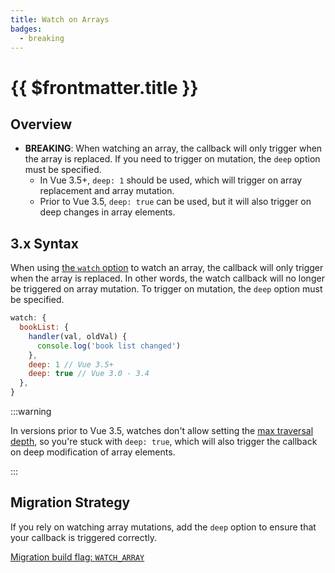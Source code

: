 ```yaml
---
title: Watch on Arrays
badges:
  - breaking
---
```


# {{ $frontmatter.title }} <MigrationBadges :badges="$frontmatter.badges" />

## Overview

- **BREAKING**: When watching an array, the callback will only trigger when the array is replaced. If you need to trigger on mutation, the `deep` option must be specified.
  - In Vue 3.5+, `deep: 1` should be used, which will trigger on array replacement and array mutation.
  - Prior to Vue 3.5, `deep: true` can be used, but it will also trigger on deep changes in array elements.

## 3.x Syntax

When using [the `watch` option](https://vuejs.org/api/options-state.html#watch) to watch an array, the callback will only trigger when the array is replaced. In other words, the watch callback will no longer be triggered on array mutation. To trigger on mutation, the `deep` option must be specified.

```js
watch: {
  bookList: {
    handler(val, oldVal) {
      console.log('book list changed')
    },
    deep: 1 // Vue 3.5+
    deep: true // Vue 3.0 - 3.4
  },
}
```

:::warning 

In versions prior to Vue 3.5, watches don't allow setting the [max traversal depth](https://vuejs.org/guide/essentials/watchers.html#deep-watchers), so you're stuck with `deep: true`, which will also trigger the callback on deep modification of array elements.

:::

## Migration Strategy

If you rely on watching array mutations, add the `deep` option to ensure that your callback is triggered correctly.

[Migration build flag: `WATCH_ARRAY`](../migration-build.html#compat-configuration)
